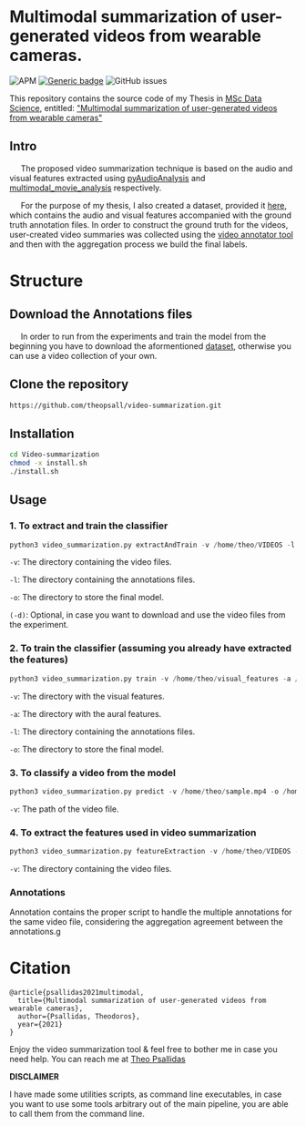# Multimodal summarization of user-generated videos from wearable cameras.

![APM](https://img.shields.io/apm/l/vim-mode?style=plastic)
[![Generic badge](https://img.shields.io/badge/python-3.8-green.svg?style=plastic)](https://shields.io/)
![GitHub issues](https://img.shields.io/github/issues/theopsall/Video-Summarization?style=plastic)

This repository contains the source code of my Thesis in [MSc Data Science](http://msc-data-science.iit.demokritos.gr/), entitled: <ins>"Multimodal summarization of user-generated videos from wearable cameras"</ins>

## Intro
&nbsp;&nbsp;&nbsp;&nbsp; The proposed video summarization technique is based on the audio and visual features extracted using [pyAudioAnalysis](https://github.com/tyiannak/pyAudioAnalysis) and [multimodal_movie_analysis](https://github.com/tyiannak/multimodal_movie_analysis) respectively.

&nbsp;&nbsp;&nbsp;&nbsp; For the purpose of my thesis, I also created a dataset, provided it [here](https://drive.google.com/drive/folders/1-nBp2zJKXsUe2xa9DtxonNdZ6frwWkMp?usp=sharing), which contains the audio and visual features accompanied with the ground truth annotation files. In order to construct the ground truth for the videos, user-created video summaries was collected using the [video annotator tool](https://github.com/theopsall/video_annotator) and then with the aggregation process we build the final labels.

# Structure


## Download the Annotations files
&nbsp;&nbsp;&nbsp;&nbsp; In order to run from the experiments and train the model from the beginning you have to download the aformentioned [dataset](https://drive.google.com/drive/folders/1-nBp2zJKXsUe2xa9DtxonNdZ6frwWkMp?usp=sharing), otherwise you can use a video collection of your own.


## Clone the repository

```bash 
https://github.com/theopsall/video-summarization.git
```
## Installation 
```bash
cd Video-summarization
chmod -x install.sh
./install.sh
```


## Usage
### 1. To extract and train the classifier
```python
python3 video_summarization.py extractAndTrain -v /home/theo/VIDEOS -l /home/theo/LABELS -o /home/theo/videoSummary  
```
`-v`: The directory containing the video files.

`-l`: The directory containing the annotations files.

`-o`: The directory  to store the final model.

`(-d)`:  Optional, in case you want to download and use the video files from the experiment. 

### 2. To train the classifier (assuming you already have extracted the features)
```python
python3 video_summarization.py train -v /home/theo/visual_features -a /home/theo/aural_features -l /home/theo/LABELS -o /home/theo/videoSummary 
```
`-v`: The directory with the visual features.

`-a`: The directory with the aural features.

`-l`: The directory containing the annotations files. 

`-o`: The directory  to store the final model.

### 3. To classify a video from the model
```python
python3 video_summarization.py predict -v /home/theo/sample.mp4 -o /home/theo/prediction 
```
`-v`: The path of the video file.


### 4. To extract the features used in video summarization
```python
python3 video_summarization.py featureExtraction -v /home/theo/VIDEOS -o /home/theo/FEATURES
```
`-v`: The directory containing the video files.

### Annotations
Annotation contains the proper script to handle the multiple annotations for the same video file, 
considering the aggregation agreement between the annotations.g

# Citation
```
@article{psallidas2021multimodal,
  title={Multimodal summarization of user-generated videos from wearable cameras},
  author={Psallidas, Theodoros},
  year={2021}
}
```

Enjoy the video summarization tool & feel free to bother me in case you need help. You can reach me at
[Theo Psallidas](mailto:theopsall@gmail.com.com?subject=[GitHub]%20Mutlimodal%20Video%20Summarization)


**DISCLAIMER**

I have made some utilities scripts, as command line executables, in case you want to use some tools arbitrary out of the main pipeline, you are able to call them from the command line.



